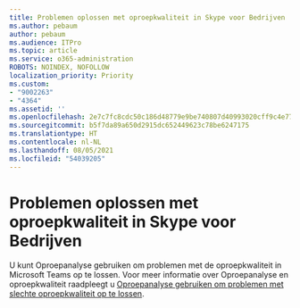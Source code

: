```yaml
---
title: Problemen oplossen met oproepkwaliteit in Skype voor Bedrijven
ms.author: pebaum
author: pebaum
ms.audience: ITPro
ms.topic: article
ms.service: o365-administration
ROBOTS: NOINDEX, NOFOLLOW
localization_priority: Priority
ms.custom:
- "9002263"
- "4364"
ms.assetid: ''
ms.openlocfilehash: 2e7c7fc8cdc50c186d48779e9be740807d40993020cff9c4e7794ceaf1f81443
ms.sourcegitcommit: b5f7da89a650d2915dc652449623c78be6247175
ms.translationtype: HT
ms.contentlocale: nl-NL
ms.lasthandoff: 08/05/2021
ms.locfileid: "54039205"
---
```

# <a name="troubleshoot-skype-for-business-call-quality"></a>Problemen oplossen met oproepkwaliteit in Skype voor Bedrijven

U kunt Oproepanalyse gebruiken om problemen met de oproepkwaliteit in Microsoft Teams op te lossen. Voor meer informatie over Oproepanalyse en oproepkwaliteit raadpleegt u [Oproepanalyse gebruiken om problemen met slechte oproepkwaliteit op te lossen](https://docs.microsoft.com/MicrosoftTeams/use-call-analytics-to-troubleshoot-poor-call-quality).
